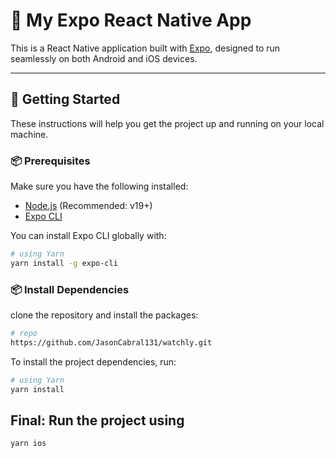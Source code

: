 <!-- @format -->

# 📱 My Expo React Native App

This is a React Native application built with [Expo](https://expo.dev/), designed to run seamlessly on both Android and iOS devices.

---

## 🚀 Getting Started

These instructions will help you get the project up and running on your local machine.

### 📦 Prerequisites

Make sure you have the following installed:

- [Node.js](https://nodejs.org/) (Recommended: v19+)
- [Expo CLI](https://docs.expo.dev/get-started/installation/)

You can install Expo CLI globally with:

```sh
# using Yarn
yarn install -g expo-cli
```

### 📦 Install Dependencies

clone the repository and install the packages:

```sh
# repo
https://github.com/JasonCabral131/watchly.git
```

To install the project dependencies, run:

```sh
# using Yarn
yarn install
```

## Final: Run the project using

```sh
yarn ios
```
